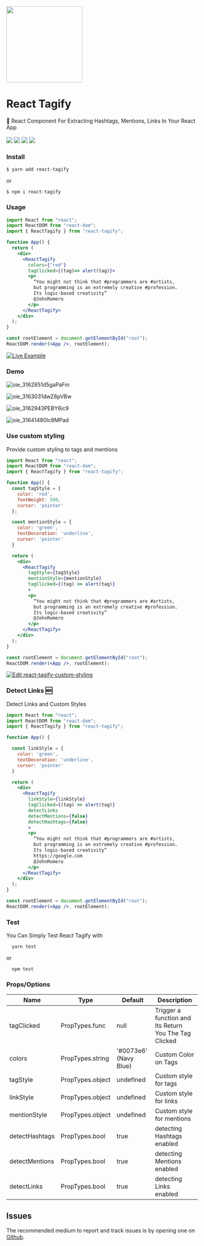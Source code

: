 <img src="https://sinafarhadi.ir/assets/images/react-tagify.png" width="200"/>

# React Tagify
📛 React Component For Extracting Hashtags, Mentions, Links In Your React App
<br />
<br />
<img src="https://img.shields.io/github/package-json/v/E-RROR/react-tagify/master?color=green&label=Version&style=flat-square"/>
<span>
<img src="https://img.shields.io/npm/v/react-tagify?color=red&style=flat-square" />
</span>
<span>
<img src="https://img.shields.io/circleci/build/github/E-RROR/react-tagify?style=flat-square" />
</span>
<span>
<img src="https://img.shields.io/codefactor/grade/github/E-RROR/react-tagify?style=flat-square" />
</span>

### Install
```
$ yarn add react-tagify
```
or
```
$ npm i react-tagify
```
### Usage
```jsx
import React from "react";
import ReactDOM from "react-dom";
import { ReactTagify } from "react-tagify";

function App() {
  return (
    <div>
      <ReactTagify 
        colors={"red"} 
        tagClicked={(tag)=> alert(tag)}>
        <p>
          “You might not think that #programmers are #artists,
          but programming is an extremely creative #profession.
          Its logic-based creativity”
          @JohnRomero
        </p>
      </ReactTagify>
    </div>
  );
}

const rootElement = document.getElementById("root");
ReactDOM.render(<App />, rootElement);
```
[![Live Example](https://codesandbox.io/static/img/play-codesandbox.svg)](https://codesandbox.io/s/react-tagify-example-1-rr3gf?fontsize=14&hidenavigation=1&theme=dark)

### Demo

![oie_3162851d5gaPaFm](https://user-images.githubusercontent.com/25178257/71611319-e0e2e180-2bbd-11ea-8cc5-e9e2c2b91a7f.gif)

![oie_3163031dwZ6pVBw](https://user-images.githubusercontent.com/25178257/71611320-e0e2e180-2bbd-11ea-9c73-5fd21359a393.gif)

![oie_3162943PEBY6ic9](https://user-images.githubusercontent.com/25178257/71611321-e0e2e180-2bbd-11ea-8822-9e6d63a5779c.gif)

![oie_31641480Ic8MPad](https://user-images.githubusercontent.com/25178257/71611397-70889000-2bbe-11ea-863e-3ac79b8342ec.gif)


### Use custom styling
Provide custom styling to tags and mentions

```jsx
import React from "react";
import ReactDOM from "react-dom";
import { ReactTagify } from "react-tagify";

function App() {
  const tagStyle = {
    color: 'red',
    fontWeight: 500,
    cursor: 'pointer'
  };

  const mentionStyle = {
    color: 'green',
    textDecoration: 'underline',
    cursor: 'pointer'
  }

  return (
    <div>
      <ReactTagify 
        tagStyle={tagStyle}
        mentionStyle={mentionStyle}
        tagClicked={(tag) => alert(tag)}
        >
        <p>
          “You might not think that #programmers are #artists,
          but programming is an extremely creative #profession.
          Its logic-based creativity”
          @JohnRomero
        </p>
      </ReactTagify>
    </div>
  );
}

const rootElement = document.getElementById("root");
ReactDOM.render(<App />, rootElement);
```
[![Edit react-tagify-custom-styling](https://codesandbox.io/static/img/play-codesandbox.svg)](https://codesandbox.io/s/cocky-rosalind-z3izz?fontsize=14&hidenavigation=1&theme=dark)


### Detect Links 🆕
Detect Links and Custom Styles

```jsx
import React from "react";
import ReactDOM from "react-dom";
import { ReactTagify } from "react-tagify";

function App() {

  const linkStyle = {
    color: 'green',
    textDecoration: 'underline',
    cursor: 'pointer'
  }

  return (
    <div>
      <ReactTagify
        linkStyle={linkStyle}
        tagClicked={(tag) => alert(tag)}
        detectLinks
        detectMentions={false}
        detectHashtags={false}
        >
        <p>
          “You might not think that #programmers are #artists,
          but programming is an extremely creative #profession.
          Its logic-based creativity”
          https://google.com
          @JohnRomero
        </p>
      </ReactTagify>
    </div>
  );
}

const rootElement = document.getElementById("root");
ReactDOM.render(<App />, rootElement);
```



### Test
You Can Simply Test React Tagify with

```shell
  yarn test
```
or 
```shell
  npm test
```


### Props/Options

| Name | Type| Default | Description |
| --- | --- | --- | --- |
| tagClicked | PropTypes.func | null | Trigger a function and Its Return You The Tag Clicked |
| colors  | PropTypes.string | '#0073e6' (Navy Blue) | Custom Color on Tags |
| tagStyle  | PropTypes.object | undefined | Custom style for tags |
| linkStyle  | PropTypes.object | undefined | Custom style for links |
| mentionStyle  | PropTypes.object | undefined | Custom style for mentions |
| detectHashtags  | PropTypes.bool | true | detecting Hashtags enabled |
| detectMentions  | PropTypes.bool | true | detecting Mentions enabled |
| detectLinks | PropTypes.bool | true | detecting Links enabled |


## Issues
The recommended medium to report and track issues is by opening one on [Github](https://github.com/E-RROR/react-tagify/issues).
